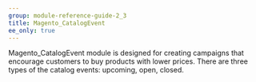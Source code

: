 ```yaml
---
group: module-reference-guide-2_3
title: Magento_CatalogEvent
ee_only: true
---
```


Magento_CatalogEvent module is designed for creating campaigns that encourage customers to buy products with lower prices.
There are three types of the catalog events: upcoming, open, closed.

